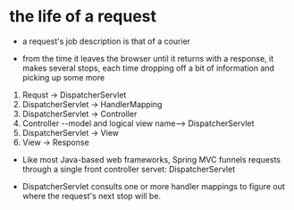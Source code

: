 # the life of a request

- a request's job description is that of a courier

- from the time it leaves the browser until it returns with a response, it makes
  several stops, each time dropping off a bit of information and picking up some more

1. Requst -> DispatcherServlet
2. DispatcherServlet -> HandlerMapping
3. DispatcherServlet -> Controller
4. Controller --model and logical view name--> DispatcherServlet
5. DispatcherServlet -> View
6. View -> Response

- Like most Java-based web frameworks, Spring MVC funnels requests through a
  single front controller servet: DispatcherServlet


- DispatcherServlet consults one or more handler mappings to figure out where
  the request's next stop will be.
